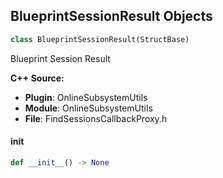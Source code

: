 ## BlueprintSessionResult Objects

```python
class BlueprintSessionResult(StructBase)
```

Blueprint Session Result

**C++ Source:**

- **Plugin**: OnlineSubsystemUtils
- **Module**: OnlineSubsystemUtils
- **File**: FindSessionsCallbackProxy.h

<a id="unreal.BlueprintSessionResult.__init__"></a>

#### __init__

```python
def __init__() -> None
```

<a id="unreal.OnlineProxyStoreOffer"></a>